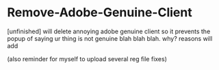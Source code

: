 # Remove-Adobe-Genuine-Client
\[unfinished] will delete annoying adobe genuine client so it prevents the popup of saying ur thing is not genuine blah blah blah. why? reasons will add

(also reminder for myself to upload several reg file fixes)
